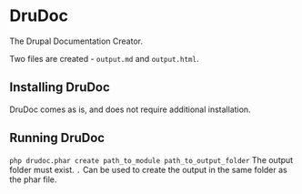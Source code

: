 # DruDoc
The Drupal Documentation Creator.

Two files are created - `output.md` and `output.html`.

## Installing DruDoc
DruDoc comes as is, and does not require additional installation.

## Running DruDoc
`php drudoc.phar create path_to_module path_to_output_folder`
The output folder must exist. `.` Can be used to create the output in the same 
folder as the phar file.
